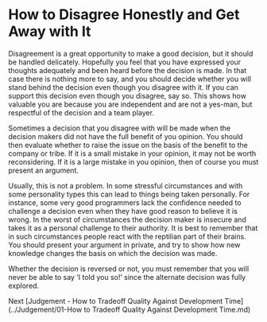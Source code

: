 # How to Disagree Honestly and Get Away with It

Disagreement is a great opportunity to make a good decision, but it should be handled delicately. Hopefully you feel that you have expressed your thoughts adequately and been heard before the decision is made. In that case there is nothing more to say, and you should decide whether you will stand behind the decision even though you disagree with it. If you can support this decision even though you disagree, say so. This shows how valuable you are because you are independent and are not a yes-man, but respectful of the decision and a team player.

Sometimes a decision that you disagree with will be made when the decision makers did not have the full benefit of you opinion. You should then evaluate whether to raise the issue on the basis of the benefit to the company or tribe. If it is a small mistake in your opinion, it may not be worth reconsidering. If it is a large mistake in you opinion, then of course you must present an argument.

Usually, this is not a problem. In some stressful circumstances and with some personality types this can lead to things being taken personally. For instance, some very good programmers lack the confidence needed to challenge a decision even when they have good reason to believe it is wrong. In the worst of circumstances the decision maker is insecure and takes it as a personal challenge to their authority. It is best to remember that in such circumstances people react with the reptilian part of their brains. You should present your argument in private, and try to show how new knowledge changes the basis on which the decision was made.

Whether the decision is reversed or not, you must remember that you will never be able to say ‘I told you so!’ since the alternate decision was fully explored.

Next [Judgement - How to Tradeoff Quality Against Development Time](../Judgement/01-How to Tradeoff Quality Against Development Time.md)
